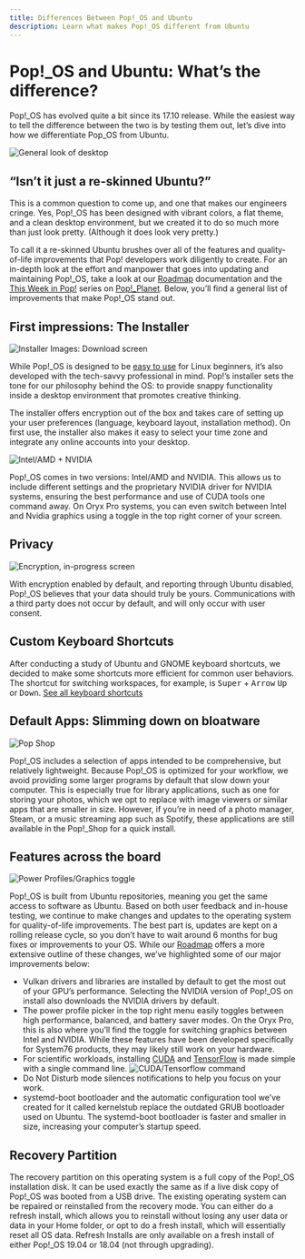 ```yaml
---
title: Differences Between Pop!_OS and Ubuntu
description: Learn what makes Pop!_OS different from Ubuntu
---
```


# Pop!_OS and Ubuntu: What’s the difference?

Pop!_OS has evolved quite a bit since its 17.10 release. While the easiest way to tell the difference between the two is by testing them out, let’s dive into how we differentiate Pop_OS from Ubuntu.

![General look of desktop](/images/difference-between-pop-ubuntu/pop-desktop-screenshot.png)

## “Isn’t it just a re-skinned Ubuntu?”

This is a common question to come up, and one that makes our engineers cringe. Yes, Pop!_OS has been designed with vibrant colors, a flat theme, and a clean desktop environment, but we created it to do so much more than just look pretty. (Although it does look very pretty.)

To call it a re-skinned Ubuntu brushes over all of the features and quality-of-life improvements that Pop! developers work diligently to create. For an in-depth look at the effort and manpower that goes into updating and maintaining Pop!_OS, take a look at our [Roadmap](https://pop.system76.com/docs/roadmap/) documentation and the [This Week in Pop!](https://pop-planet.info/forums/forums/project-updates.28/) series on [Pop!_Planet](https://pop-planet.info/). Below, you’ll find a general list of improvements that make Pop!_OS stand out.

## First impressions: The Installer 

![Installer Images: Download screen](/images/difference-between-pop-ubuntu/Installer-Screenshot.png)

While Pop!_OS is designed to be [easy to use](https://www.forbes.com/sites/jasonevangelho/2018/11/14/a-linux-noob-reviews-the-pop_os-installer-from-system76/#144a421310d4) for Linux beginners, it’s also developed with the tech-savvy professional in mind. Pop!’s installer sets the tone for our philosophy behind the OS: to provide snappy functionality inside a desktop environment that promotes creative thinking.

The installer offers encryption out of the box and takes care of setting up your user preferences (language, keyboard layout, installation method). On first use, the installer also makes it easy to select your time zone and integrate any online accounts into your desktop.

![Intel/AMD + NVIDIA](/images/difference-between-pop-ubuntu/Intel&AMD-NVIDIA-1904.png)

Pop!_OS comes in two versions: Intel/AMD and NVIDIA. This allows us to include different settings and the proprietary NVIDIA driver for NVIDIA systems, ensuring the best performance and use of CUDA tools one command away. On Oryx Pro systems, you can even switch between Intel and Nvidia graphics using a toggle in the top right corner of your screen.

## Privacy

![Encryption, in-progress screen](/images/difference-between-pop-ubuntu/Encryption-Screenshot.png)

With encryption enabled by default, and reporting through Ubuntu disabled, Pop!_OS believes that your data should truly be yours. Communications with a third party does not occur by default, and will only occur with user consent.

## Custom Keyboard Shortcuts

After conducting a study of Ubuntu and GNOME keyboard shortcuts, we decided to make some shortcuts more efficient for common user behaviors. The shortcut for switching workspaces, for example, is <kbd>Super</kbd> + <kbd>Arrow</kbd> <kbd>Up</kbd> or <kbd>Down</kbd>.
[See all keyboard shortcuts](https://pop.system76.com/docs/keyboard-shortcuts/)

## Default Apps: Slimming down on bloatware 

![Pop Shop](/images/difference-between-pop-ubuntu/Pop!_Shop-Screenshot.png)

Pop!_OS includes a selection of apps intended to be comprehensive, but relatively lightweight. Because Pop!_OS is optimized for your workflow, we avoid providing some larger programs by default that slow down your computer. This is especially true for library applications, such as one for storing your photos, which we opt to replace with image viewers or similar apps that are smaller in size. However, if you’re in need of a photo manager, Steam, or a music streaming app such as Spotify, these applications are still available in the Pop!_Shop for a quick install.

## Features across the board 

![Power Profiles/Graphics toggle](/images/difference-between-pop-ubuntu/system-menu.png)

Pop!_OS is built from Ubuntu repositories, meaning you get the same access to software as Ubuntu. Based on both user feedback and in-house testing, we continue to make changes and updates to the operating system for quality-of-life improvements. The best part is, updates are kept on a rolling release cycle, so you don’t have to wait around 6 months for bug fixes or improvements to your OS. While our [Roadmap](https://pop.system76.com/docs/roadmap/) offers a more extensive outline of these changes, we’ve highlighted some of our major improvements below:
 * Vulkan drivers and libraries are installed by default to get the most out of your GPU’s performance. Selecting the NVIDIA version of Pop!_OS on install also downloads the NVIDIA drivers by default.
 * The power profile picker in the top right menu easily toggles between high performance, balanced, and battery saver modes. On the Oryx Pro, this is also where you’ll find the toggle for switching graphics between Intel and NVIDIA. While these features have been developed specifically for System76 products, they may likely still work on your hardware.
 * For scientific workloads, installing [CUDA](https://support.system76.com/articles/cuda/) and [TensorFlow](https://support.system76.com/articles/install-tensorflow/) is made simple with a single command line.
	![CUDA/Tensorflow command](/images/difference-between-pop-ubuntu/Tensorflow.png)
 * Do Not Disturb mode silences notifications to help you focus on your work.
 * systemd-boot bootloader and the automatic configuration tool we’ve created for it called kernelstub replace the outdated GRUB bootloader used on Ubuntu. The systemd-boot bootloader is faster and smaller in size, increasing your computer’s startup speed.

## Recovery Partition

The recovery partition on this operating system is a full copy of the Pop!_OS installation disk. It can be used exactly the same as if a live disk copy of Pop!_OS was booted from a USB drive. The existing operating system can be repaired or reinstalled from the recovery mode. You can either do a refresh install, which allows you to reinstall without losing any user data or data in your Home folder, or opt to do a fresh install, which will essentially reset all OS data. Refresh Installs are only available on a fresh install of either Pop!_OS 19.04 or 18.04 (not through upgrading).
